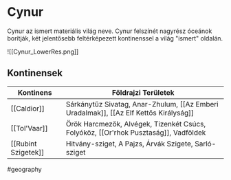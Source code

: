 # Cynur

Cynur az ismert materiális világ neve. Cynur felszínét nagyrész óceánok borítják, két jelentősebb feltérképezett kontinenssel a világ "ismert" oldalán.

![[Cynur_LowerRes.png]]


## Kontinensek
| Kontinens | Földrajzi Területek                                                             |
| --------- | ------------------------------------------------------------------------------- |
| [[Caldior]]   | Sárkánytűz Sivatag, Anar-Zhulum, [[Az Emberi Uradalmak]], [[Az Elf Kettős Királyság]] |
| [[Tol'Vaar]]  | Örök Harcmezők, Alvégek, Tizenkét Csúcs, Folyóköz, [[Or'rhok Pusztaság]], Vadföldek |
| [[Rubint Szigetek]]          |       Hitvány-sziget, A Pajzs, Árvák Szigete, Sarló-sziget |                                                                       |



#geography 